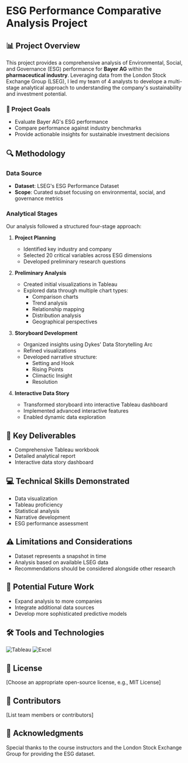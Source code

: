 # ESG Performance Comparative Analysis Project

## 📊 Project Overview

This project provides a comprehensive analysis of Environmental, Social, and Governance (ESG) performance for **Bayer AG** within the **pharmaceutical industry**. Leveraging data from the London Stock Exchange Group (LSEG), I led my team of 4 analysts to develope a multi-stage analytical approach to understanding the company's sustainability and investment potential.

### 🎯 Project Goals

- Evaluate Bayer AG's ESG performance
- Compare performance against industry benchmarks
- Provide actionable insights for sustainable investment decisions

## 🔍 Methodology

### Data Source
- **Dataset**: LSEG's ESG Performance Dataset
- **Scope**: Curated subset focusing on environmental, social, and governance metrics

### Analytical Stages

Our analysis followed a structured four-stage approach:

1. **Project Planning**
   - Identified key industry and company
   - Selected 20 critical variables across ESG dimensions
   - Developed preliminary research questions

2. **Preliminary Analysis**
   - Created initial visualizations in Tableau
   - Explored data through multiple chart types:
     * Comparison charts
     * Trend analysis
     * Relationship mapping
     * Distribution analysis
     * Geographical perspectives

3. **Storyboard Development**
   - Organized insights using Dykes' Data Storytelling Arc
   - Refined visualizations
   - Developed narrative structure:
     * Setting and Hook
     * Rising Points
     * Climactic Insight
     * Resolution

4. **Interactive Data Story**
   - Transformed storyboard into interactive Tableau dashboard
   - Implemented advanced interactive features
   - Enabled dynamic data exploration

## 🚀 Key Deliverables

- Comprehensive Tableau workbook
- Detailed analytical report
- Interactive data story dashboard

## 💻 Technical Skills Demonstrated

- Data visualization
- Tableau proficiency
- Statistical analysis
- Narrative development
- ESG performance assessment

## ⚠️ Limitations and Considerations

- Dataset represents a snapshot in time
- Analysis based on available LSEG data
- Recommendations should be considered alongside other research

## 🔮 Potential Future Work

- Expand analysis to more companies
- Integrate additional data sources
- Develop more sophisticated predictive models

## 🛠 Tools and Technologies

![Tableau](https://img.shields.io/badge/Tableau-E97627?style=for-the-badge&logo=Tableau&logoColor=white)
![Excel](https://img.shields.io/badge/Microsoft_Excel-217346?style=for-the-badge&logo=microsoft-excel&logoColor=white)

## 📜 License

[Choose an appropriate open-source license, e.g., MIT License]

## 👥 Contributors

[List team members or contributors]

## 🙏 Acknowledgments

Special thanks to the course instructors and the London Stock Exchange Group for providing the ESG dataset.
